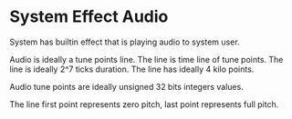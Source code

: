 # System Effect Audio

System has builtin effect that is playing audio to system user.

Audio is ideally a tune points line.
The line is time line of tune points.
The line is ideally 2^7 ticks duration.
The line has ideally 4 kilo points.

Audio tune points are ideally unsigned 32 bits integers values.

The line first point represents zero pitch, last point represents full pitch.